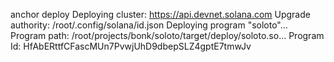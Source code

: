 anchor deploy
Deploying cluster: https://api.devnet.solana.com
Upgrade authority: /root/.config/solana/id.json
Deploying program "soloto"...
Program path: /root/projects/bonk/soloto/target/deploy/soloto.so...
Program Id: HfAbERttfCFascMUn7PvwjUhD9dbepSLZ4gptE7tmwJv

